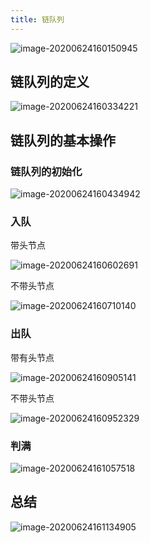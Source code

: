 ```yaml
---
title: 链队列
---
```

 

![image-20200624160150945](https://cdn.jsdelivr.net/gh/KimYangOfCat/MyPicStorage/2021-CSPostgraduate-408/20200810010936.jpg)

## 链队列的定义

![image-20200624160334221](https://cdn.jsdelivr.net/gh/KimYangOfCat/MyPicStorage/2021-CSPostgraduate-408/20200810010945.jpg)

## 链队列的基本操作

### 链队列的初始化

![image-20200624160434942](https://cdn.jsdelivr.net/gh/KimYangOfCat/MyPicStorage/2021-CSPostgraduate-408/20200810010950.jpg)

### 入队

带头节点

![image-20200624160602691](https://cdn.jsdelivr.net/gh/KimYangOfCat/MyPicStorage/2021-CSPostgraduate-408/20200810010955.jpg)

不带头节点

![image-20200624160710140](https://cdn.jsdelivr.net/gh/KimYangOfCat/MyPicStorage/2021-CSPostgraduate-408/20200810011000.jpg)

### 出队

带有头节点

![image-20200624160905141](https://cdn.jsdelivr.net/gh/KimYangOfCat/MyPicStorage/2021-CSPostgraduate-408/20200810011005.jpg)

不带头节点

![image-20200624160952329](https://cdn.jsdelivr.net/gh/KimYangOfCat/MyPicStorage/2021-CSPostgraduate-408/20200810011010.jpg)

### 判满

![image-20200624161057518](https://cdn.jsdelivr.net/gh/KimYangOfCat/MyPicStorage/2021-CSPostgraduate-408/20200810011016.jpg)

## 总结

![image-20200624161134905](https://cdn.jsdelivr.net/gh/KimYangOfCat/MyPicStorage/2021-CSPostgraduate-408/20200810011021.jpg)



